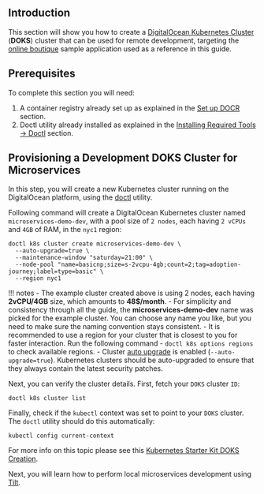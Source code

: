 ## Introduction

This section will show you how to create a [DigitalOcean Kubernetes Cluster](https://docs.digitalocean.com/products/kubernetes/) (**DOKS**) cluster that can be used for remote development, targeting the [online boutique](https://github.com/digitalocean/kubernetes-sample-apps/tree/master/microservices-demo) sample application used as a reference in this guide.

## Prerequisites

To complete this section you will need:

1. A container registry already set up as explained in the [Set up DOCR](setup-docr.md) section.
2. Doctl utility already installed as explained in the [Installing Required Tools -> Doctl](installing-required-tools.md#installing-doctl) section.

## Provisioning a Development DOKS Cluster for Microservices

In this step, you will create a new Kubernetes cluster running on the DigitalOcean platform, using the [doctl](https://docs.digitalocean.com/reference/doctl/) utility.

Following command will create a DigitalOcean Kubernetes cluster named `microservices-demo-dev`, with a pool size of `2 nodes`, each having `2 vCPUs` and `4GB` of RAM, in the `nyc1` region:

```shell
doctl k8s cluster create microservices-demo-dev \
  --auto-upgrade=true \
  --maintenance-window "saturday=21:00" \
  --node-pool "name=basicnp;size=s-2vcpu-4gb;count=2;tag=adoption-journey;label=type=basic" \
  --region nyc1
```

!!! notes
    - The example cluster created above is using 2 nodes, each having **2vCPU/4GB** size, which amounts to **48$/month**.
    - For simplicity and consistency through all the guide, the **microservices-demo-dev** name was picked for the example cluster. You can choose any name you like, but you need to make sure the naming convention stays consistent.
    - It is recommended to use a region for your cluster that is closest to you for faster interaction. Run the following command - `doctl k8s options regions` to check available regions.
    - Cluster [auto upgrade](https://docs.digitalocean.com/products/kubernetes/how-to/upgrade-cluster/#automatically) is enabled (`--auto-upgrade=true`). Kubernetes clusters should be auto-upgraded to ensure that they always contain the latest security patches.

Next, you can verify the cluster details. First, fetch your `DOKS` cluster `ID`:

```shell
doctl k8s cluster list
```

Finally, check if the `kubectl` context was set to point to your `DOKS` cluster. The `doctl` utility should do this automatically:

```shell
kubectl config current-context
```

For more info on this topic please see this [Kubernetes Starter Kit DOKS Creation](https://github.com/digitalocean/Kubernetes-Starter-Kit-Developers/tree/main/01-setup-DOKS#step-3---creating-the-doks-cluster).

Next, you will learn how to perform local microservices development using [Tilt](https://tilt.dev/).
